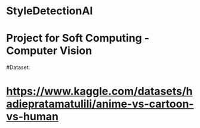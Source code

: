 # StyleDetectionAI
 # Project for Soft Computing - Computer Vision
 
#Dataset:
 # https://www.kaggle.com/datasets/hadiepratamatulili/anime-vs-cartoon-vs-human 
